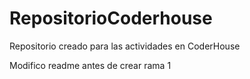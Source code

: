 # RepositorioCoderhouse
Repositorio creado para las actividades en CoderHouse

Modifico readme antes de crear rama 1